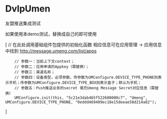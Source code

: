 # DvlpUmen
友盟推送集成测试


如果使用本demo测试，替换成自己的即可使用

[
 // 在此处调用基础组件包提供的初始化函数 相应信息可在应用管理 -> 应用信息 中找到 http://message.umeng.com/list/apps
 
        // 参数一：当前上下文context；
        // 参数二：应用申请的Appkey（需替换）；
        // 参数三：渠道名称；
        // 参数四：设备类型，必须参数，传参数为UMConfigure.DEVICE_TYPE_PHONE则表示手机；传参数为UMConfigure.DEVICE_TYPE_BOX则表示盒子；默认为手机；
        // 参数五：Push推送业务的secret 填充Umeng Message Secret对应信息（需替换）
        UMConfigure.init(this, "5c21e3dab465f522600000c7", "Umeng", UMConfigure.DEVICE_TYPE_PHONE, "0eddd469409ec18e15deeae58d214a82");
]
